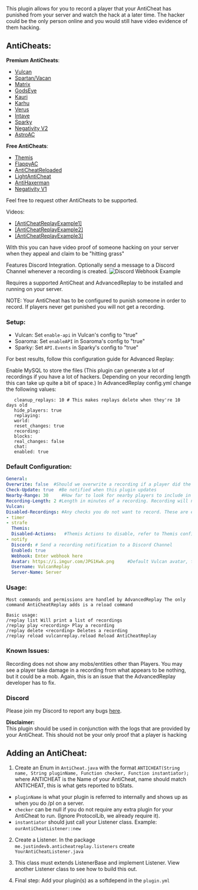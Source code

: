 This plugin allows for you to record a player that your AntiCheat has punished from your server and watch the hack at a later time. The hacker could be the only person online and you would still have video evidence of them hacking.

## AntiCheats:

**Premium AntiCheats**:
 - [Vulcan](https://www.spigotmc.org/resources/83626/)
 - [Spartan/Vacan](https://www.spigotmc.org/resources/25638/)
 - [Matrix](https://matrix.rip/)
 - [GodsEye](https://www.spigotmc.org/resources/69595/)
 - [Kauri](https://www.spigotmc.org/resources/53721/)
 - [Karhu](https://karhu.cc/)
 - [Verus](https://verus.ac/)
 - [Intave](https://intave.de/)
 - [Sparky](https://sparky.ac/)
 - [Negativity V2](https://www.spigotmc.org/resources/86874/)
 - [AstroAC](https://astroac.cc/)

**Free AntiCheats**:
 - [Themis](https://www.spigotmc.org/resources/90766/)
 - [FlappyAC](https://www.spigotmc.org/resources/92180/)
 - [AntiCheatReloaded](https://www.spigotmc.org/resources/23799/)
 - [LightAntiCheat](https://www.spigotmc.org/resources/96341/)
 - [AntiHaxerman](https://www.spigotmc.org/resources/83198/)
 - [Negativity V1](https://www.spigotmc.org/resources/48399/)


Feel free to request other AntiCheats to be supported.​

Videos:

- [[AntiCheatReplayExample1]](https://youtu.be/P88KS4W8IGI)
- [[AntiCheatReplayExample2]](https://youtu.be/YDNmiOYlvq8)
- [[AntiCheatReplayExample3]](https://youtu.be/znMqh0mWuyI)


With this you can have video proof of someone hacking on your server when they appeal and claim to be "hitting grass"

Features Discord Integration. Optionally send a message to a Discord Channel whenever a recording is created.
![Discord Webhook Example](https://www.spigotmc.org/attachments/capture-png.665322/)

Requires a supported AntiCheat and AdvancedReplay to be installed and running on your server.

NOTE: Your AntiCheat has to be configured to punish someone in order to record. If players never get punished you will not get a recording.


### Setup:
- Vulcan: Set `enable-api` in Vulcan's config to "true"
- Soaroma: Set `enableAPI` in Soaroma's config to "true"
- Sparky: Set `API.Events` in Sparky's config to "true"

For best results, follow this configuration guide for Advanced Replay:

Enable MySQL to store the files (This plugin can generate a lot of recordings if you have a lot of hackers. Depending on your recording length this can take up quite a bit of space.)
   In AdvancedReplay config.yml change the following values:
```
   cleanup_replays: 10 # This makes replays delete when they're 10 days old
   hide_players: true
   replaying:
   world:
   reset_changes: true
   recording:
   blocks:
   real_changes: false
   chat:
   enabled: true
```
### Default Configuration:
```YAML
General:
Overwrite: false  #Should we overwrite a recording if a player did the same hack on the same date?
Check-Update: true  #Be notified when this plugin updates
Nearby-Range: 30     #How far to look for nearby players to include in the recording? NOTE: The formula is 1/2 of what you put here in each. So it will be 15 blocks in each +x and -x for a total of 30 blocks, etc.
Recording-Length: 2 #Length in minutes of a recording. Recording will not be created until this time has passed from the start of a recording.
Vulcan:
Disabled-Recordings: #Any checks you do not want to record. These are examples, replace/add as many as you want NOTE: Must be lowercase
- timer
- strafe
  Themis:
  Disabled-Actions:   #Themis Actions to disable, refer to Themis config.yml
- notify
  Discord: # Send a recording notification to a Discord Channel
  Enabled: true
  Webhook: Enter webhook here
  Avatar: https://i.imgur.com/JPG1Kwk.png     #Default Vulcan avatar, feel free to change this
  Username: VulcanReplay
  Server-Name: Server
```
### Usage:
```
Most commands and permissions are handled by AdvancedReplay The only command AntiCheatReplay adds is a reload command

Basic usage:
/replay list Will print a list of recordings
/replay play <recording> Play a recording
/replay delete <recording> Deletes a recording
/replay reload vulcanreplay.reload Reload AntiCheatReplay
```
### Known Issues:

Recording does not show any mobs/entities other than Players. You may see a player take damage in a recording from what appears to be nothing, but it could be a mob. Again, this is an issue that the AdvancedReplay developer has to fix.


### Discord

Please join my Discord to report any bugs [here](https://discord.gg/vK3wksVdpb).

**Disclaimer:**<br>
This plugin should be used in conjunction with the logs that are provided by your AntiCheat. This should not be your only proof that a player is hacking

## Adding an AntiCheat:

1. Create an Enum in `AntiCheat.java` with the format `ANTICHEAT(String name, String pluginName, Function checker, Function instantiator);` where ANTICHEAT is the Name of your AntiCheat, name should match ANTICHEAT, this is what gets reported to bStats.
- `pluginName` is what your plugin is referred to internally and shows up as when you do /pl on a server.
- `checker` can be null if you do not require any extra plugin for your AntiCheat to run. (Ignore ProtocolLib, we already require it).
- `instantiator` should just call your Listener class. Example: `ourAntiCheatListener::new`

2. Create a Listener. In the package `me.justindevb.anticheatreplay.listeners` create `YourAntiCheatListener.java`

3. This class must extends ListenerBase and implement Listener. View another Listener class to see how to build this out. <br>

4. Final step: Add your plugin(s) as a softdepend in the `plugin.yml`
